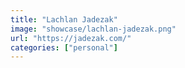 ```yaml
---
title: "Lachlan Jadezak"
image: "showcase/lachlan-jadezak.png"
url: "https://jadezak.com/"
categories: ["personal"]
---
```

